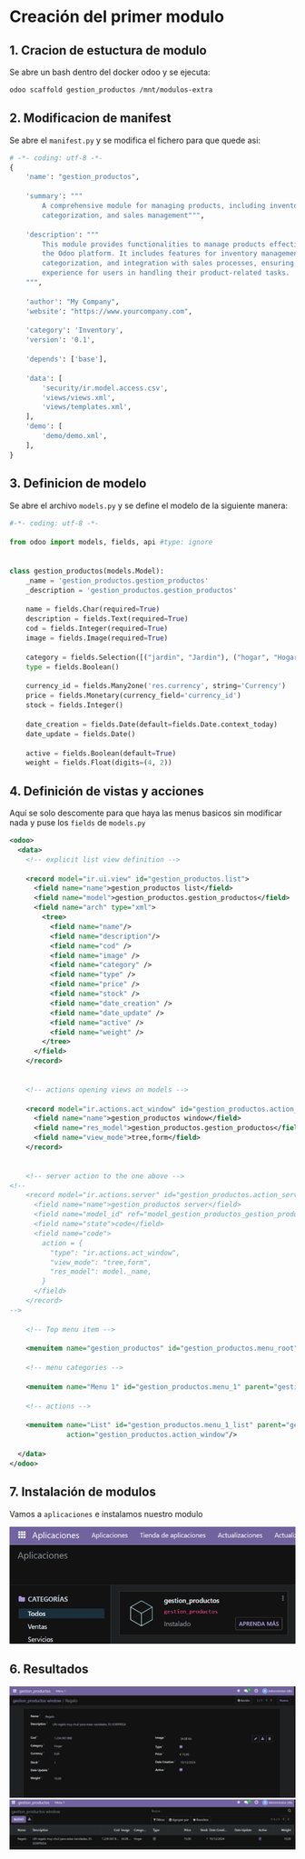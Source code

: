 # Creación del primer modulo

## 1. Cracion de estuctura de modulo

Se abre un bash dentro del docker odoo y se ejecuta:
```bash
odoo scaffold gestion_productos /mnt/modulos-extra
```

## 2. Modificacion de manifest
Se abre el `manifest.py` y se modifica el fichero para que quede asi:

```python
# -*- coding: utf-8 -*-
{
    'name': "gestion_productos",

    'summary': """
        A comprehensive module for managing products, including inventory tracking,
        categorization, and sales management""",

    'description': """
        This module provides functionalities to manage products effectively within
        the Odoo platform. It includes features for inventory management, product
        categorization, and integration with sales processes, ensuring a seamless
        experience for users in handling their product-related tasks.
    """,

    'author': "My Company",
    'website': "https://www.yourcompany.com",

    'category': 'Inventory',
    'version': '0.1',

    'depends': ['base'],

    'data': [
        'security/ir.model.access.csv',
        'views/views.xml',
        'views/templates.xml',
    ],
    'demo': [
        'demo/demo.xml',
    ],
}
```
## 3. Definicion de modelo
Se abre el archivo `models.py` y se define el modelo de la siguiente manera:

```python
#-*- coding: utf-8 -*-

from odoo import models, fields, api #type: ignore


class gestion_productos(models.Model):
    _name = 'gestion_productos.gestion_productos'
    _description = 'gestion_productos.gestion_productos'

    name = fields.Char(required=True)
    description = fields.Text(required=True)
    cod = fields.Integer(required=True)
    image = fields.Image(required=True)
    
    category = fields.Selection([("jardin", "Jardin"), ("hogar", "Hogar"), ("electrodomésticos", "Electrodomésticos")])
    type = fields.Boolean()
    
    currency_id = fields.Many2one('res.currency', string='Currency')
    price = fields.Monetary(currency_field='currency_id')
    stock = fields.Integer()
    
    date_creation = fields.Date(default=fields.Date.context_today)
    date_update = fields.Date()
    
    active = fields.Boolean(default=True)
    weight = fields.Float(digits=(4, 2))
```


## 4. Definición de vistas y acciones
Aquí se solo descomente para que haya las menus basicos sin modificar nada y puse los `fields`  de `models.py`

```xml
<odoo>
  <data>
    <!-- explicit list view definition -->

    <record model="ir.ui.view" id="gestion_productos.list">
      <field name="name">gestion_productos list</field>
      <field name="model">gestion_productos.gestion_productos</field>
      <field name="arch" type="xml">
        <tree>
          <field name="name"/>
          <field name="description"/>
          <field name="cod" />
          <field name="image" />
          <field name="category" />
          <field name="type" />
          <field name="price" />
          <field name="stock" />
          <field name="date_creation" />
          <field name="date_update" />
          <field name="active" />
          <field name="weight" />
        </tree>
      </field>
    </record>


    <!-- actions opening views on models -->

    <record model="ir.actions.act_window" id="gestion_productos.action_window">
      <field name="name">gestion_productos window</field>
      <field name="res_model">gestion_productos.gestion_productos</field>
      <field name="view_mode">tree,form</field>
    </record>


    <!-- server action to the one above -->
<!--
    <record model="ir.actions.server" id="gestion_productos.action_server">
      <field name="name">gestion_productos server</field>
      <field name="model_id" ref="model_gestion_productos_gestion_productos"/>
      <field name="state">code</field>
      <field name="code">
        action = {
          "type": "ir.actions.act_window",
          "view_mode": "tree,form",
          "res_model": model._name,
        }
      </field>
    </record>
-->

    <!-- Top menu item -->

    <menuitem name="gestion_productos" id="gestion_productos.menu_root"/>

    <!-- menu categories -->

    <menuitem name="Menu 1" id="gestion_productos.menu_1" parent="gestion_productos.menu_root"/>

    <!-- actions -->

    <menuitem name="List" id="gestion_productos.menu_1_list" parent="gestion_productos.menu_1"
              action="gestion_productos.action_window"/>

  </data>
</odoo>
```
## 7. Instalación de modulos
Vamos a `aplicaciones` e instalamos nuestro modulo

![](img/Instalacion.png)

## 6. Resultados

![](img/creacion.png)
![](img/creado.png)